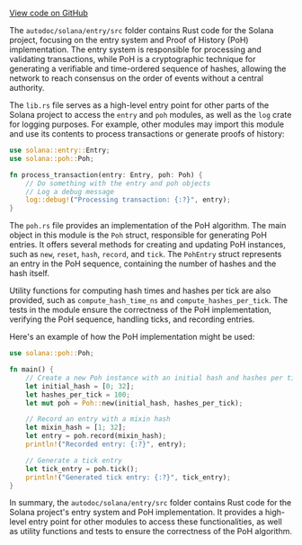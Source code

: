
[View code on GitHub](https://github.com/solana-labs/solana/tree/master/na/entry/src)

The `autodoc/solana/entry/src` folder contains Rust code for the Solana project, focusing on the entry system and Proof of History (PoH) implementation. The entry system is responsible for processing and validating transactions, while PoH is a cryptographic technique for generating a verifiable and time-ordered sequence of hashes, allowing the network to reach consensus on the order of events without a central authority.

The `lib.rs` file serves as a high-level entry point for other parts of the Solana project to access the `entry` and `poh` modules, as well as the `log` crate for logging purposes. For example, other modules may import this module and use its contents to process transactions or generate proofs of history:

```rust
use solana::entry::Entry;
use solana::poh::Poh;

fn process_transaction(entry: Entry, poh: Poh) {
    // Do something with the entry and poh objects
    // Log a debug message
    log::debug!("Processing transaction: {:?}", entry);
}
```

The `poh.rs` file provides an implementation of the PoH algorithm. The main object in this module is the `Poh` struct, responsible for generating PoH entries. It offers several methods for creating and updating PoH instances, such as `new`, `reset`, `hash`, `record`, and `tick`. The `PohEntry` struct represents an entry in the PoH sequence, containing the number of hashes and the hash itself.

Utility functions for computing hash times and hashes per tick are also provided, such as `compute_hash_time_ns` and `compute_hashes_per_tick`. The tests in the module ensure the correctness of the PoH implementation, verifying the PoH sequence, handling ticks, and recording entries.

Here's an example of how the PoH implementation might be used:

```rust
use solana::poh::Poh;

fn main() {
    // Create a new Poh instance with an initial hash and hashes per tick
    let initial_hash = [0; 32];
    let hashes_per_tick = 100;
    let mut poh = Poh::new(initial_hash, hashes_per_tick);

    // Record an entry with a mixin hash
    let mixin_hash = [1; 32];
    let entry = poh.record(mixin_hash);
    println!("Recorded entry: {:?}", entry);

    // Generate a tick entry
    let tick_entry = poh.tick();
    println!("Generated tick entry: {:?}", tick_entry);
}
```

In summary, the `autodoc/solana/entry/src` folder contains Rust code for the Solana project's entry system and PoH implementation. It provides a high-level entry point for other modules to access these functionalities, as well as utility functions and tests to ensure the correctness of the PoH algorithm.